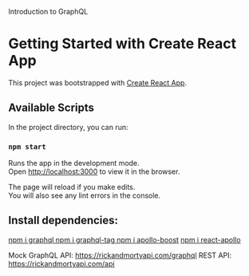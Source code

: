 Introduction to GraphQL


# Getting Started with Create React App

This project was bootstrapped with [Create React App](https://github.com/facebook/create-react-app).

## Available Scripts

In the project directory, you can run:

### `npm start`

Runs the app in the development mode.\
Open [http://localhost:3000](http://localhost:3000) to view it in the browser.

The page will reload if you make edits.\
You will also see any lint errors in the console.

## Install dependencies: 
<a href='https://www.npmjs.com/package/graphql'>npm i graphql <a/>
<a href='https://www.npmjs.com/package/graphql-tag'>npm i graphql-tag <a/>
<a href='https://www.npmjs.com/package/apollo-boost'>npm i apollo-boost<a/>
<a href='https://www.npmjs.com/package/react-apollo'>npm i react-apollo<a/>
  
  Mock GraphQL API: https://rickandmortyapi.com/graphql
  REST API: https://rickandmortyapi.com/api
